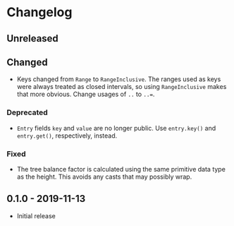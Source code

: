 # Changelog

## Unreleased

## Changed

  * Keys changed from `Range` to `RangeInclusive`. The ranges used as keys were
    always treated as closed intervals, so using `RangeInclusive` makes that
    more obvious. Change usages of `..` to `..=`.

### Deprecated

  * `Entry` fields `key` and `value` are no longer public. Use `entry.key()`
    and `entry.get()`, respectively, instead.

### Fixed

  * The tree balance factor is calculated using the same primitive data type as
    the height. This avoids any casts that may possibly wrap.

## 0.1.0 - 2019-11-13

  * Initial release
